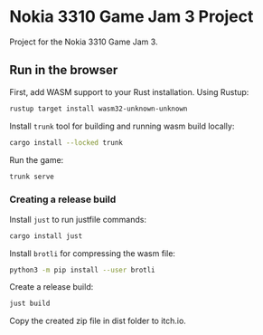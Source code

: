# Nokia 3310 Game Jam 3 Project

Project for the Nokia 3310 Game Jam 3.

## Run in the browser

First, add WASM support to your Rust installation. Using Rustup:

```sh
rustup target install wasm32-unknown-unknown
```

Install `trunk` tool for building and running wasm build locally:

```sh
cargo install --locked trunk
```

Run the game:

```sh
trunk serve
```

### Creating a release build

Install `just` to run justfile commands:

```sh
cargo install just
```

Install `brotli` for compressing the wasm file:

```sh
python3 -m pip install --user brotli
```

Create a release build:

```sh
just build
```

Copy the created zip file in dist folder to itch.io.
